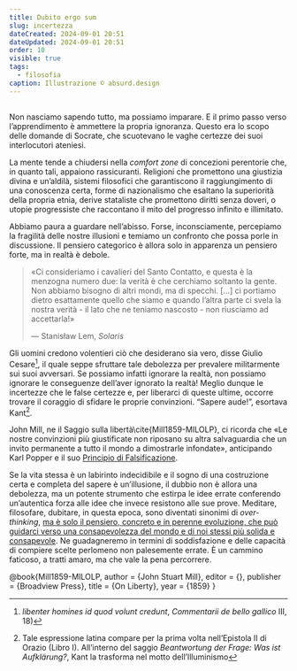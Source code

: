 ```yaml
---
title: Dubito ergo sum
slug: incertezza
dateCreated: 2024-09-01 20:51
dateUpdated: 2024-09-01 20:51
order: 10
visible: true
tags:
  - filosofia
caption: Illustrazione © absurd.design
---
```


##

Non nasciamo sapendo tutto, ma possiamo imparare. E il primo passo verso l’apprendimento è ammettere la propria ignoranza. Questo era lo scopo delle domande di Socrate, che scuotevano le vaghe certezze dei suoi interlocutori ateniesi.

La mente tende a chiudersi nella _comfort zone_ di concezioni perentorie che, in quanto tali, appaiono rassicuranti. Religioni che promettono una giustizia divina e un’aldilà, sistemi filosofici che garantiscono il raggiungimento di una conoscenza certa, forme di nazionalismo che esaltano la superiorità della propria etnia, derive stataliste che promettono diritti senza doveri, o utopie progressiste che raccontano il mito del progresso infinito e illimitato.

Abbiamo paura a guardare nell’abisso. Forse, inconsciamente, percepiamo la fragilità delle nostre illusioni e temiamo un confronto che possa porle in discussione. Il pensiero categorico è allora solo in apparenza un pensiero forte, ma in realtà è debole.

<div class='epigraph'>

> «Ci consideriamo i cavalieri del Santo Contatto, e questa è la menzogna numero due: la verità è che cerchiamo soltanto la gente. Non abbiamo bisogno di altri mondi, ma di specchi. […] ci portiamo dietro esattamente quello che siamo e quando l’altra parte ci svela la nostra verità - il lato che ne teniamo nascosto - non riusciamo ad accettarla!» <footer> — Stanisław Lem, _Solaris_</footer>

</div>

Gli uomini credono volentieri ciò che desiderano sia vero, disse Giulio Cesare[^1], il quale seppe sfruttare tale debolezza per prevalere militarmente sui suoi avversari. Se possiamo infatti ignorare la realtà, non possiamo ignorare le conseguenze dell’aver ignorato la realtà! Meglio dunque le incertezze che le false certezze e, per liberarci di queste ultime, occorre trovare il coraggio di sfidare le proprie convinzioni. “Sapere aude!”, esortava Kant[^2].

[^1]: _libenter homines id quod volunt credunt_, _Commentarii de bello gallico_ III, 18)
[^2]: Tale espressione latina compare per la prima volta nell’Epistola II di Orazio (Libro I). All’interno del saggio _Beantwortung der Frage: Was ist Aufklärung?_, Kant la trasforma nel motto dell’Illuminismo

John Mill, ne il Saggio sulla libertà\cite{Mill1859-MILOLP}, ci ricorda che «Le nostre convinzioni più giustificate non riposano su altra salvaguardia che un invito permanente a tutto il mondo a dimostrarle infondate», anticipando Karl Popper e il suo [Principio di Falsificazione](/notes/falsificazionismo/).

Se la vita stessa è un labirinto indecidibile e il sogno di una costruzione certa e completa del sapere è un’illusione, il dubbio non è allora una debolezza, ma un potente strumento che estirpa le idee errate conferendo un’autentica forza alle idee che invece resistono alle sue prove. Meditare, filosofare, dubitare, in questa epoca, sono diventati sinonimi di _over-thinking_, [ma è solo il pensiero, concreto e in perenne evoluzione, che può guidarci verso una consapevolezza del mondo e di noi stessi più solida e consapevole](/notes/introspezione/). Ne guadagneremo in termini di soddisfazione e delle capacità di compiere scelte perlomeno non palesemente errate. È un cammino faticoso, a tratti amaro, ma che vale la pena percorrere.

<bibliography>
@book{Mill1859-MILOLP,
  author = {John Stuart Mill},
  editor = {},
  publisher = {Broadview Press},
  title = {On Liberty},
  year = {1859}
}
</bibliography>